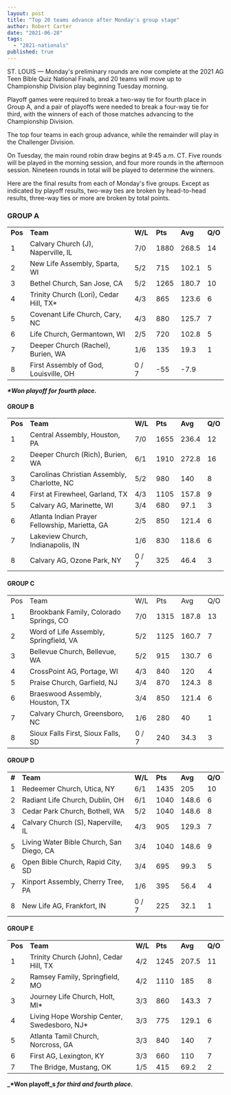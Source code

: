 ```yaml
---
layout: post
title: "Top 20 teams advance after Monday's group stage"
author: Robert Carter
date: "2021-06-28"
tags: 
  - "2021-nationals"
published: true
---
```


ST. LOUIS — Monday's preliminary rounds are now complete at the 2021 AG Teen Bible Quiz National Finals, and 20 teams will move up to Championship Division play beginning Tuesday morning.

Playoff games were required to break a two-way tie for fourth place in Group A, and a pair of playoffs were needed to break a four-way tie for third, with the winners of each of those matches advancing to the Championship Division.

The top four teams in each group advance, while the remainder will play in the Challenger Division.

On Tuesday, the main round robin draw begins at 9:45 a.m. CT. Five rounds will be played in the morning session, and four more rounds in the afternoon session. Nineteen rounds in total will be played to determine the winners.

Here are the final results from each of Monday's five groups. Except as indicated by playoff results, two-way ties are broken by head-to-head results, three-way ties or more are broken by total points.

### GROUP A

<table class=""><tbody><tr><td><strong>Pos</strong></td><td><strong>Team</strong></td><td><strong>W/L</strong></td><td><strong>Pts</strong></td><td><strong>Avg</strong></td><td><strong>Q/O</strong></td></tr><tr><td>1</td><td>Calvary Church (J), Naperville, IL</td><td>7/0</td><td>1880</td><td>268.5</td><td>14</td></tr><tr><td>2</td><td>New Life Assembly, Sparta, WI</td><td>5/2</td><td>715</td><td>102.1</td><td>5</td></tr><tr><td>3</td><td>Bethel Church, San Jose, CA</td><td>5/2</td><td>1265</td><td>180.7</td><td>10</td></tr><tr><td>4</td><td>Trinity Church (Lori), Cedar Hill, TX*</td><td>4/3</td><td>865</td><td>123.6</td><td>6</td></tr><tr><td>5</td><td>Covenant Life Church, Cary, NC</td><td>4/3</td><td>880</td><td>125.7</td><td>7</td></tr><tr><td>6</td><td>Life Church, Germantown, WI</td><td>2/5</td><td>720</td><td>102.8</td><td>5</td></tr><tr><td>7</td><td>Deeper Church (Rachel), Burien, WA</td><td>1/6</td><td>135</td><td>19.3</td><td>1</td></tr><tr><td>8</td><td>First Assembly of God, Louisville, OH</td><td>0 / 7</td><td>-55</td><td>-7.9</td><td>&nbsp;</td></tr></tbody></table>

**_\*Won playoff_ _for fourth place._**

#### GROUP B

<table class=""><tbody><tr><td><strong>Pos</strong></td><td><strong>Team</strong></td><td><strong>W/L</strong></td><td><strong>Pts</strong></td><td><strong>Avg</strong></td><td><strong>Q/O</strong></td></tr><tr><td>1</td><td>Central Assembly, Houston, PA</td><td>7/0</td><td>1655</td><td>236.4</td><td>12</td></tr><tr><td>2</td><td>Deeper Church (Rich), Burien, WA</td><td>6/1</td><td>1910</td><td>272.8</td><td>16</td></tr><tr><td>3</td><td>Carolinas Christian Assembly, Charlotte, NC</td><td>5/2</td><td>980</td><td>140</td><td>8</td></tr><tr><td>4</td><td>First at Firewheel, Garland, TX</td><td>4/3</td><td>1105</td><td>157.8</td><td>9</td></tr><tr><td>5</td><td>Calvary AG, Marinette, WI</td><td>3/4</td><td>680</td><td>97.1</td><td>3</td></tr><tr><td>6</td><td>Atlanta Indian Prayer Fellowship, Marietta, GA</td><td>2/5</td><td>850</td><td>121.4</td><td>6</td></tr><tr><td>7</td><td>Lakeview Church, Indianapolis, IN</td><td>1/6</td><td>830</td><td>118.6</td><td>6</td></tr><tr><td>8</td><td>Calvary AG, Ozone Park, NY</td><td>0 / 7</td><td>325</td><td>46.4</td><td>3</td></tr></tbody></table>

#### GROUP C

<table class=""><tbody><tr><td>Pos</td><td>Team</td><td>W/L</td><td>Pts</td><td>Avg</td><td>Q/O</td></tr><tr><td>1</td><td>Brookbank Family, Colorado Springs, CO</td><td>7/0</td><td>1315</td><td>187.8</td><td>13</td></tr><tr><td>2</td><td>Word of Life Assembly, Springfield, VA</td><td>5/2</td><td>1125</td><td>160.7</td><td>7</td></tr><tr><td>3</td><td>Bellevue Church, Bellevue, WA</td><td>5/2</td><td>915</td><td>130.7</td><td>6</td></tr><tr><td>4</td><td>CrossPoint AG, Portage, WI</td><td>4/3</td><td>840</td><td>120</td><td>4</td></tr><tr><td>5</td><td>Praise Church, Garfield, NJ</td><td>3/4</td><td>870</td><td>124.3</td><td>8</td></tr><tr><td>6</td><td>Braeswood Assembly, Houston, TX</td><td>3/4</td><td>850</td><td>121.4</td><td>6</td></tr><tr><td>7</td><td>Calvary Church, Greensboro, NC</td><td>1/6</td><td>280</td><td>40</td><td>1</td></tr><tr><td>8</td><td>Sioux Falls First, Sioux Falls, SD</td><td>0 / 7</td><td>240</td><td>34.3</td><td>3</td></tr></tbody></table>

#### GROUP D

<table class=""><tbody><tr><td><strong>#</strong></td><td><strong>Team</strong></td><td><strong>W/L</strong></td><td><strong>Pts</strong></td><td><strong>Avg</strong></td><td><strong>Q/O</strong></td></tr><tr><td>1</td><td>Redeemer Church, Utica, NY</td><td>6/1</td><td>1435</td><td>205</td><td>10</td></tr><tr><td>2</td><td>Radiant Life Church, Dublin, OH</td><td>6/1</td><td>1040</td><td>148.6</td><td>6</td></tr><tr><td>3</td><td>Cedar Park Church, Bothell, WA</td><td>5/2</td><td>1040</td><td>148.6</td><td>8</td></tr><tr><td>4</td><td>Calvary Church (S), Naperville, IL</td><td>4/3</td><td>905</td><td>129.3</td><td>7</td></tr><tr><td>5</td><td>Living Water Bible Church, San Diego, CA</td><td>3/4</td><td>1040</td><td>148.6</td><td>9</td></tr><tr><td>6</td><td>Open Bible Church, Rapid City, SD</td><td>3/4</td><td>695</td><td>99.3</td><td>5</td></tr><tr><td>7</td><td>Kinport Assembly, Cherry Tree, PA</td><td>1/6</td><td>395</td><td>56.4</td><td>4</td></tr><tr><td>8</td><td>New Life AG, Frankfort, IN</td><td>0 / 7</td><td>225</td><td>32.1</td><td>1</td></tr></tbody></table>

#### GROUP E

<table class=""><tbody><tr><td><strong>Pos</strong></td><td><strong>Team</strong></td><td><strong>W/L</strong></td><td><strong>Pts</strong></td><td><strong>Avg</strong></td><td><strong>Q/O</strong></td></tr><tr><td>1</td><td>Trinity Church (John), Cedar Hill, TX</td><td>4/2</td><td>1245</td><td>207.5</td><td>11</td></tr><tr><td>2</td><td>Ramsey Family, Springfield, MO</td><td>4/2</td><td>1110</td><td>185</td><td>8</td></tr><tr><td>3</td><td>Journey Life Church, Holt, MI*</td><td>3/3</td><td>860</td><td>143.3</td><td>7</td></tr><tr><td>4</td><td>Living Hope Worship Center, Swedesboro, NJ*</td><td>3/3</td><td>775</td><td>129.1</td><td>6</td></tr><tr><td>5</td><td>Atlanta Tamil Church, Norcross, GA</td><td>3/3</td><td>840</td><td>140</td><td>7</td></tr><tr><td>6</td><td>First AG, Lexington, KY</td><td>3/3</td><td>660</td><td>110</td><td>7</td></tr><tr><td>7</td><td>The Bridge, Mustang, OK</td><td>1/5</td><td>415</td><td>69.2</td><td>2</td></tr></tbody></table>

**_\*Won playoff_s _for third and fourth place._**
